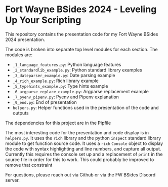 # Fort Wayne BSides 2024 - Leveling Up Your Scripting

This repository contains the presentation code for my Fort Wayne BSides 2024 presentation.

The code is broken into separate top level modules for each section. The modules are:

- `_1_language_features.py`: Python language features
- `_2_standardlib_example.py`: Python standard library examples
- `_3_dateparser_example.py`: Date parsing example
- `_4_rich_example.py`: Rich library example
- `_5_typehints_example.py`: Type hints example
- `_6_argparse_replace_example.py`: Argparse replacement example
- `_7_pyenv_pipenv.py`: Pyenv and Pipenv explanation
- `_9_end.py`: End of presentation
- `helpers.py`: Helper functions used in the presentation of the code and outputs

The dependencies for this project are in the Pipfile 

The most interesting code for the presentation and code display is in `helpers.py`. It uses the `rich` library and the python `inspect` standard library module to get function source code. It uses a `rich` `Console` object to display the code with syntax highlighting and line numbers, and capture all output. Currently this requires the console set up and a replacement of `print` in the source file in order for this to work. This could probably be improved to remove that constraint

For questions, please reach out via Github or via the FW BSides Discord server.
